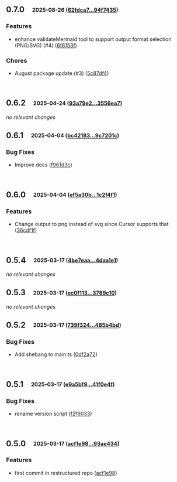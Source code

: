 ## **0.7.0**&emsp;<sub><sup>2025-08-26 ([62fdca7...94f7435](https://github.com/rtuin/mcp-mermaid-validator/compare/62fdca783cfe7f66dc8f4f2a71b0cad06350dd44...94f743519a980076dabb6a91218914e18b00da43?diff=split))</sup></sub>

### Features

- enhance validateMermaid tool to support output format selection \(PNG/SVG\) \(\#4\) ([6f6153f](https://github.com/rtuin/mcp-mermaid-validator/commit/6f6153f20dbff0b68fa79e60278c81ab7ae08d14))

### Chores

- August package update (#3) ([5c87df4](https://github.com/rtuin/mcp-mermaid-validator/commit/5c87df4a5ae9fb4c79c2ae0542608bc5171ea36c))

<br>

## **0.6.2**&emsp;<sub><sup>2025-04-24 ([93a79e2...3556ea7](https://github.com/rtuin/mcp-mermaid-validator/compare/93a79e29dab0eef4030fa04f9e3b88068a5a1381...3556ea7b6c584a65bfbe74336864c8effbf849e0?diff=split))</sup></sub>

*no relevant changes*
<br>

## **0.6.1**&emsp;<sub><sup>2025-04-04 ([bc42183...9c7201c](https://github.com/rtuin/mcp-mermaid-validator/compare/bc421836c37749129b19d03cfe0807932dad887e...9c7201c39ac3337d400e3711f665cb1d05f1e799?diff=split))</sup></sub>

### Bug Fixes

- Improve docs ([f961d3c](https://github.com/rtuin/mcp-mermaid-validator/commit/f961d3c411fee15305bca8bc45611d04b076764a))

<br>

## **0.6.0**&emsp;<sub><sup>2025-04-04 ([ef5a30b...1c2f4f1](https://github.com/rtuin/mcp-mermaid-validator/compare/ef5a30bd9113e66358857d850f29bfc7b49f901c...1c2f4f151dfac955b761f67036371cc35340f771?diff=split))</sup></sub>

### Features

- Change output to png instead of svg since Cursor supports that ([36cdf1f](https://github.com/rtuin/mcp-mermaid-validator/commit/36cdf1f01754469ab7139b0951f53bfdc03be9f8))

<br>

## **0.5.4**&emsp;<sub><sup>2025-03-17 ([4be7eaa...4daa1e1](https://github.com/rtuin/mcp-mermaid-validator/compare/4be7eaa478cfceab18c83300ecc28275229ae65a...4daa1e1e39c41b3e5e361771c2533776e1942634?diff=split))</sup></sub>

*no relevant changes*
<br>

## **0.5.3**&emsp;<sub><sup>2025-03-17 ([ec0f113...3789c10](https://github.com/rtuin/mcp-mermaid-validator/compare/ec0f113e63f0089fe0fd4f07f747b50465f9ebeb...3789c102ed7856d6b5c64260280954c53a86f64c?diff=split))</sup></sub>

*no relevant changes*
<br>

## **0.5.2**&emsp;<sub><sup>2025-03-17 ([739f324...485b4bd](https://github.com/rtuin/mcp-mermaid-validator/compare/739f3240c2ff5326ef2eb89e5407f359e6e76de1...485b4bd386343f70c841c541c9878401cee374b3?diff=split))</sup></sub>

### Bug Fixes

- Add shebang to main\.ts ([0df2a72](https://github.com/rtuin/mcp-mermaid-validator/commit/0df2a726b27a5dcedcbde0f26d42a2e2d2c6d92a))

<br>

## **0.5.1**&emsp;<sub><sup>2025-03-17 ([e9a5bf9...41f0e4f](https://github.com/rtuin/mcp-mermaid-validator/compare/e9a5bf91e4535f82fd975895dfa3f7b4bd485798...41f0e4f1c9e266733313d1deee20631f4390deb4?diff=split))</sup></sub>

### Bug Fixes

- rename version script ([f2f6033](https://github.com/rtuin/mcp-mermaid-validator/commit/f2f603322fa6401dca5eaf7b1e73f71de93511c5))

<br>

## **0.5.0**&emsp;<sub><sup>2025-03-17 ([acf1e98...93ae434](https://github.com/rtuin/mcp-mermaid-validator/compare/acf1e98e6e4e6f4e84d01b8e87dcd00cb1e95d31...93ae43490fe89bb986555c5130fa88b2c8f78b66?diff=split))</sup></sub>

### Features

- first commit in restructured repo ([acf1e98](https://github.com/rtuin/mcp-mermaid-validator/commit/acf1e98e6e4e6f4e84d01b8e87dcd00cb1e95d31))

<br>

